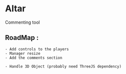 # Altar

Commenting tool 

## RoadMap :

    - Add controls to the players
    - Manager resize 
    - Add the comments section 

    - Handle 3D Object (probably need ThreeJS dependency)
